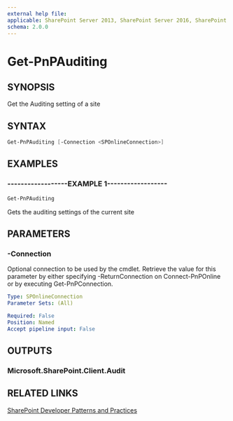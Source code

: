 ```yaml
---
external help file:
applicable: SharePoint Server 2013, SharePoint Server 2016, SharePoint Server 2019, SharePoint Online
schema: 2.0.0
---
```

# Get-PnPAuditing

## SYNOPSIS
Get the Auditing setting of a site

## SYNTAX 

```powershell
Get-PnPAuditing [-Connection <SPOnlineConnection>]
```

## EXAMPLES

### ------------------EXAMPLE 1------------------
```powershell
Get-PnPAuditing
```

Gets the auditing settings of the current site

## PARAMETERS

### -Connection
Optional connection to be used by the cmdlet. Retrieve the value for this parameter by either specifying -ReturnConnection on Connect-PnPOnline or by executing Get-PnPConnection.

```yaml
Type: SPOnlineConnection
Parameter Sets: (All)

Required: False
Position: Named
Accept pipeline input: False
```

## OUTPUTS

### Microsoft.SharePoint.Client.Audit

## RELATED LINKS

[SharePoint Developer Patterns and Practices](https://aka.ms/sppnp)